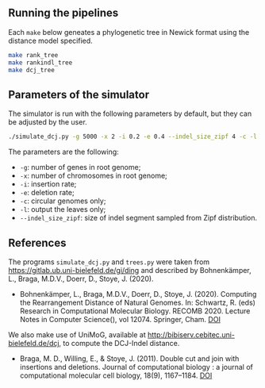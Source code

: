 ## Running the pipelines
Each `make` below geneates a phylogenetic tree in Newick format using the distance model specified.
```bash
make rank_tree
make rankindl_tree
make dcj_tree
```

## Parameters of the simulator
The simulator is run with the following parameters by default, but they can be adjusted by the user.
```bash
./simulate_dcj.py -g 5000 -x 2 -i 0.2 -e 0.4 --indel_size_zipf 4 -c -l dummy_tree.nwk 2> simulate_dcj.log > dummy_data.unimog
```
The parameters are the following:
- `-g`: number of genes in root genome;
- `-x`: number of chromosomes in root genome;
- `-i`: insertion rate;
- `-e`: deletion rate;
- `-c`: circular genomes only;
- `-l`: output the leaves only;
- `--indel_size_zipf`: size of indel segment sampled from Zipf distribution.

## References
The programs `simulate_dcj.py` and `trees.py` were taken from https://gitlab.ub.uni-bielefeld.de/gi/ding and described by Bohnenkämper, L., Braga, M.D.V., Doerr, D., Stoye, J. (2020).

- Bohnenkämper, L., Braga, M.D.V., Doerr, D., Stoye, J. (2020). Computing the Rearrangement Distance of Natural Genomes. In: Schwartz, R. (eds) Research in Computational Molecular Biology. RECOMB 2020. Lecture Notes in Computer Science(), vol 12074. Springer, Cham. [DOI](https://doi.org/10.1007/978-3-030-45257-5_1)

We also make use of UniMoG, available at http://bibiserv.cebitec.uni-bielefeld.de/dcj, to compute the DCJ-Indel distance.

- Braga, M. D., Willing, E., & Stoye, J. (2011). Double cut and join with insertions and deletions. Journal of computational biology : a journal of computational molecular cell biology, 18(9), 1167–1184. [DOI](https://doi.org/10.1089/cmb.2011.0118)
